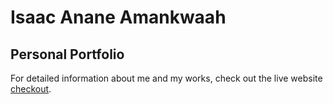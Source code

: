 # Isaac Anane Amankwaah

## Personal Portfolio


For detailed information about me and my works, check out the live website [checkout](https://isaacanane.com).

